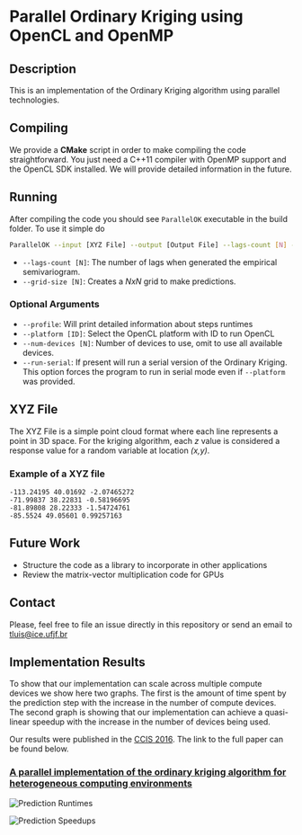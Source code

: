 # Parallel Ordinary Kriging using OpenCL and OpenMP

## Description
This is an implementation of the Ordinary Kriging algorithm using parallel technologies.

## Compiling
We provide a **CMake** script in order to make compiling the code straightforward. You just need a C++11 compiler with OpenMP support and the OpenCL SDK installed. We will provide detailed information in the future.

## Running
After compiling the code you should see `ParallelOK` executable in the build folder. To use it simple do

```bash
ParallelOK --input [XYZ File] --output [Output File] --lags-count [N] --grid-size [N]
```

- `--lags-count [N]`: The number of lags when generated the empirical semivariogram.
- `--grid-size [N]`: Creates a *NxN* grid to make predictions.

### Optional Arguments
- `--profile`: Will print detailed information about steps runtimes
- `--platform [ID]`: Select the OpenCL platform with ID to run OpenCL
- `--num-devices [N]`: Number of devices to use, omit to use all available devices.
- `--run-serial`: If present will run a serial version of the Ordinary Kriging. This option forces the program to run in serial mode even if `--platform` was provided.

## XYZ File
The XYZ File is a simple point cloud format where each line represents a point in 3D space. For the kriging algorithm, each *z* value is considered a response value for a random variable at location *(x,y)*.

### Example of a XYZ file
```
-113.24195 40.01692 -2.07465272
-71.99837 38.22831 -0.58196695
-81.89808 28.22333 -1.54724761
-85.5524 49.05601 0.99257163
```

## Future Work
- Structure the code as a library to incorporate in other applications
- Review the matrix-vector multiplication code for GPUs

## Contact
Please, feel free to file an issue directly in this repository or send an email to [tluis@ice.ufjf.br](mailto:tluis@ice.ufjf.br)

## Implementation Results

To show that our implementation can scale across multiple compute devices we show here two graphs. The first is the amount of time spent by the prediction step with the increase in the number of compute devices. The second graph is showing that our implementation can achieve a quasi-linear speedup with the increase in the number of devices being used. 

Our results were published in the [CCIS 2016](http://www.epacis.net/ccis2016/en/index.php). The link to the full paper can be found below.

### [A parallel implementation of the ordinary kriging algorithm for heterogeneous computing environments](https://www.dropbox.com/s/d39y6495u6zkvt3/parallel-implementation-ordinary.pdf?dl=0)

![Prediction Runtimes](https://bytebucket.org/pgmc-ufjf/parallelordinarykriging/raw/224d7787c8963d70c17501b42cb80c2a692c1855/Figures/PredRuntime.png)

![Prediction Speedups](https://bytebucket.org/pgmc-ufjf/parallelordinarykriging/raw/224d7787c8963d70c17501b42cb80c2a692c1855/Figures/PredSpeedup.png)

